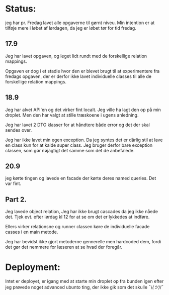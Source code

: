 # Status:

jeg har pr. Fredag lavet alle opgaverne til gørnt niveu.
Min intention er at tilføje mere i løbet af lørdagen, da jeg er løbet tør for tid fredag.


## 17.9
Jeg har lavet opgaven, og leget lidt rundt med de forskellige relation mappings.

Opgaven er dog i et stadie hvor den er blevet brugt til at experimentere fra fredags opgaven, der er derfor ikke lavet individuelle classes til alle de forskellige relation mappings.


## 18.9

Jeg har alvet API'en og det virker fint localt. Jeg ville ha lagt den op på min droplet. Men den har valgt at stille træskoene i ugens anledning.

Jeg har lavet 2 DTO klasser for at håndtere både error og det der skal sendes over.

Jeg har ikke lavet min egen exception. Da jeg syntes det er dårlig stil at lave en class kun for at kalde super class. Jeg bruger derfor bare exception classen, som gør nøjagtigt det samme som det de anbefalede.



## 20.9


jeg kørte tingen og lavede en facade der kørte deres named queries. Det var fint.

## Part 2.

Jeg lavede object relation, Jeg har ikke brugt cascades da jeg ikke nåede det. Tjek evt. efter lørdag kl 12 for at se om det er lykkedes at indføre.

Ellers virker relationsne og runner classen køre de individuelle facade casses i en main metode.

Jeg har bevidst ikke gjort metoderne gennerelle men hardcoded dem, fordi det gør det nemmere for læseren at se hvad der foregår.

# Deployment:

Intet er deployet, er igang med at starte min droplet op fra bunden igen efter jeg prøvede noget advanced ubunto ting, der ikke gik som det skulle ¯\\_(ツ)_/¯